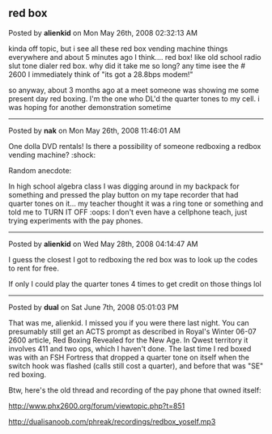 ## red box
Posted by **alienkid** on Mon May 26th, 2008 02:32:13 AM

kinda off topic, but i see all these red box vending machine things everywhere
and about 5 minutes ago I think.... red box! like old school radio slut tone
dialer red box.  why did it take me so long?  any time isee the # 2600 I
immediately think of "its got a 28.8bps modem!"

so anyway, about 3 months ago at a meet someone was showing me some present day
red boxing.  I'm the one who DL'd the quarter tones to my cell.  i was hoping
for another demonstration sometime

--------------------------------------------------------------------------------

Posted by **nak** on Mon May 26th, 2008 11:46:01 AM

One dolla DVD rentals!  Is there a possibility of someone redboxing a redbox
vending machine? :shock:

Random anecdote:

In high school algebra class I was digging around in my backpack for something
and pressed the play button on my tape recorder that had quarter tones on it...
my teacher thought it was a ring tone or something and told me to TURN IT OFF
:oops: I don't even have a cellphone teach, just trying experiments with the pay
phones.

--------------------------------------------------------------------------------

Posted by **alienkid** on Wed May 28th, 2008 04:14:47 AM

I guess the closest I got to redboxing the red box was to look up the codes to
rent for free.

If only I could play the quarter tones 4 times to get credit on those things lol

--------------------------------------------------------------------------------

Posted by **dual** on Sat June 7th, 2008 05:01:03 PM

That was me, alienkid. I missed you if you were there last night. You can
presumably still get an ACTS prompt as described in Royal's Winter 06-07 2600
article, Red Boxing Revealed for the New Age. In Qwest territory it involves 411
and two ops, which I haven't done. The last time I red boxed was with an FSH
Fortress that dropped a quarter tone on itself when the switch hook was flashed
(calls still cost a quarter), and before that was "SE" red boxing.

Btw, here's the old thread and recording of the pay phone that owned itself:

<http://www.phx2600.org/forum/viewtopic.php?t=851>

<http://dualisanoob.com/phreak/recordings/redbox_yoself.mp3>

